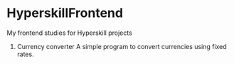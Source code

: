 # HyperskillFrontend
My frontend studies for Hyperskill projects
01. Currency converter
   A simple program to convert currencies using fixed rates.

